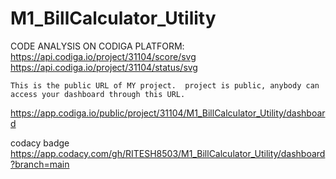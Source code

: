 # M1_BillCalculator_Utility

CODE ANALYSIS ON CODIGA PLATFORM:
https://api.codiga.io/project/31104/score/svg
    https://api.codiga.io/project/31104/status/svg
    
    
    This is the public URL of MY project.  project is public, anybody can access your dashboard through this URL.
https://app.codiga.io/public/project/31104/M1_BillCalculator_Utility/dashboard



codacy badge
https://app.codacy.com/gh/RITESH8503/M1_BillCalculator_Utility/dashboard?branch=main
